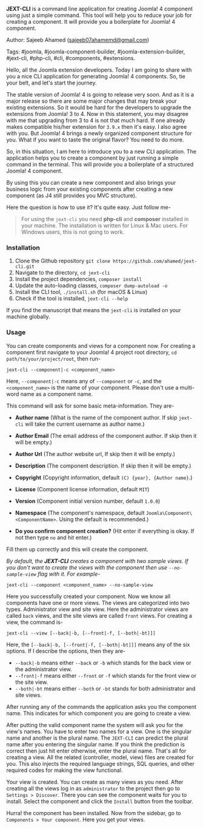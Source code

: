 <meta name="google-site-verification" content="PjAZuQwSJ3Tk5az36jsf8h_NAuxESseEDfqn1oaA-zc" />

**JEXT-CLI** is a command line application for creating Joomla! 4 component using just a simple command. This tool will help you to reduce your job for creating a component. It will provide you a boilerplate for Joomla! 4 component.

Author: Sajeeb Ahamed (sajeeb07ahamemd@gmail.com)

Tags: #joomla, #joomla-component-builder, #joomla-extension-builder, #jext-cli, #php-cli, #cli, #components, #extensions.

Hello, all the Joomla extension developers. Today I am going to share with you a nice CLI application for generating Joomla! 4 components. So, tie your belt, and let's start the journey.

The stable version of Joomla! 4 is going to release very soon. And as it is a major release so there are some major changes that may break your existing extensions. So it would be hard for the developers to upgrade the extensions from Joomla! 3 to 4.
Now in this statement, you may disagree with me that upgrading from 3 to 4 is not that much hard. If one already makes compatible his/her extension for `3.9.x` then it's easy. I also agree with you. But Joomla! 4 brings a newly organized component structure for you. What if you want to taste the original flavor? You need to do more.

So, in this situation, I am here to introduce you to a new CLI application. The application helps you to create a component by just running a simple command in the terminal. This will provide you a boilerplate of a structured Joomla! 4 component. 

By using this you can create a new component and also brings your business logic from your existing components after creating a new component (as J4 still provides you MVC structure).

Here the question is how to use it? It's quite easy. Just follow me-

> For using the `jext-cli` you need **php-cli** and **composer** installed in your machine. The installation is written for Linux & Mac users. For Windows users, this is not going to work.

### Installation
1. Clone the Github repository `git clone https://github.com/ahamed/jext-cli.git`
2. Navigate to the directory, `cd jext-cli`
3. Install the project dependencies, `composer install`
4. Update the auto-loading classes, `composer dump-autoload -o`
5. Install the CLI tool, `./install.sh` (for macOS & Linux)
6. Check if the tool is installed, `jext-cli --help`

If you find the manuscript that means the `jext-cli` is installed on your machine globally.

### Usage
You can create components and views for a component now. For creating a component first navigate to your Joomla! 4 project root directory, `cd path/to/your/project/root`, then run-

```console
jext-cli --component|-c <component_name>
```
Here, `--component|-c` means any of `--component` or `-c`, and the `<component_name>` is the name of your component. Please don't use a multi-word name as a component name.

This command will ask for some basic meta-information. They are-
   + **Author name** (What is the name of the component author. If skip `jext-cli` will take the current username as author name.)

   + **Author Email** (The email address of the component author. If skip then it will be empty.)
   + **Author Url** (The author website url, If skip then it will be empty.)
   + **Description** (The component description. If skip then it will be empty.)
   + **Copyright** (Copyright information, default `(C) {year}, {Author name}`.)
   + **License** (Component license information, default `MIT`)
   + **Version** (Component initial version number, default `1.0.0`)
   + **Namespace** (The component's namespace, default `Joomla\Component\<ComponentName>`. Using the default is recommended.)
   + **Do you confirm component creation?** (Hit enter if everything is okay. If not then type `no` and hit enter.)

Fill them up correctly and this will create the component.

_By default, the **JEXT-CLI** creates a component with two sample views. If you don't want to create the views with the component then use `--no-sample-view` flag with it. For example-_

```console
jext-cli --component <component_name> --no-sample-view
```

Here you successfully created your component. Now we know all components have one or more views. The views are categorized into two types. Administrator view and site view. Here the administrator views are called `back` views,  and the site views are called `front` views. For creating a view, the command is-

```console
jext-cli --view [--back|-b, [--front|-f, [--both|-bt]]]
```

Here, the  `[--back|-b, [--front|-f, [--both|-bt]]]` means any of the six options. If I describe the options, then they are-

- `--back|-b` means either `--back` or `-b` which stands for the back view or the administrator view.
- `--front|-f` means either `--front` or `-f` which stands for the front view or the site view.
- `--both|-bt` means either `--both` or `-bt` stands for both administrator and site views.

After running any of the commands the application asks you the component name. This indicates for which component you are going to create a view.

After putting the valid component name the system will ask you for the view's names. You have to enter two names for a view. One is the singular name and another is the plural name. The `JEXT-CLI` can predict the plural name after you entering the singular name. If you think the prediction is correct then just hit enter otherwise, enter the plural name. That's all for creating a view. All the related (controller, model, view) files are created for you. This also injects the required language strings, SQL queries, and other required codes for making the view functional.

Your view is created. You can create as many views as you need. After creating all the views log in as `administrator` to the project then go to `Settings > Discover`. There you can see the component waits for you to install. Select the component and click the `Install` button from the toolbar.

Hurra! the component has been installed. Now from the sidebar, go to `Components > Your component`. Here you get your views.